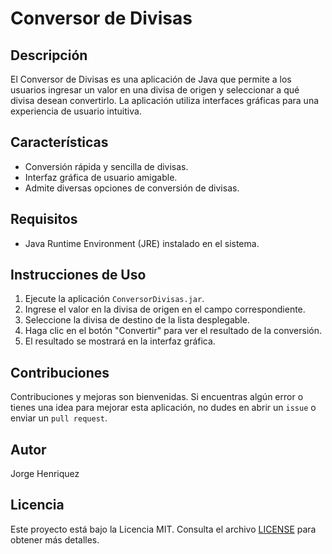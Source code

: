 # Conversor de Divisas

<!-- ![Screenshot](screenshot.png)  -->

## Descripción

El Conversor de Divisas es una aplicación de Java que permite a los usuarios ingresar un valor en una divisa de origen y seleccionar a qué divisa desean convertirlo. La aplicación utiliza interfaces gráficas para una experiencia de usuario intuitiva.

## Características

- Conversión rápida y sencilla de divisas.
- Interfaz gráfica de usuario amigable.
- Admite diversas opciones de conversión de divisas.

## Requisitos

- Java Runtime Environment (JRE) instalado en el sistema.

## Instrucciones de Uso

1. Ejecute la aplicación `ConversorDivisas.jar`.
2. Ingrese el valor en la divisa de origen en el campo correspondiente.
3. Seleccione la divisa de destino de la lista desplegable.
4. Haga clic en el botón "Convertir" para ver el resultado de la conversión.
5. El resultado se mostrará en la interfaz gráfica.


## Contribuciones

Contribuciones y mejoras son bienvenidas. Si encuentras algún error o tienes una idea para mejorar esta aplicación, no dudes en abrir un `issue` o enviar un `pull request`.

## Autor

Jorge Henriquez

## Licencia

Este proyecto está bajo la Licencia MIT. Consulta el archivo [LICENSE](LICENSE) para obtener más detalles.

